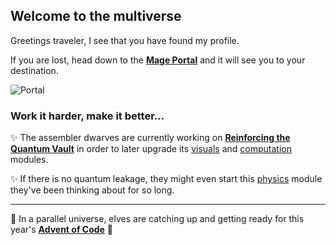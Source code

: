 ## Welcome to the multiverse

Greetings traveler, I see that you have found my profile.

If you are lost, head down to the **[Mage Portal][0]** and it will see you to your destination.

![Portal](https://kirbyrunner.netlify.app/pink-portal.d5c9c189.gif)

### Work it harder, make it better...

:sparkles: The assembler dwarves are currently working on **[Reinforcing the Quantum Vault][1]** in order to later upgrade its [visuals][2] and [computation][3] modules.

:sparkles: If there is no quantum leakage, they might even start this [physics][4] module they've been thinking about for so long.

---

:star2: In a parallel universe, elves are catching up and getting ready for this year's **[Advent of Code][5]** :star2:


[0]: https://github.com/FlavorlessQuark/Mage_Portal
[1]: https://github.com/FlavorlessQuark/Quantum_Vault
[2]: https://github.com/FlavorlessQuark/SDL_Tools
[3]: https://github.com/FlavorlessQuark/Math_Tools
[4]: https://github.com/LumenNoctis/Physics_tools
[5]: https://github.com/FlavorlessQuark/Advent_of_Code

